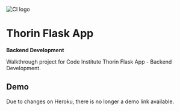 ![CI logo](https://codeinstitute.s3.amazonaws.com/fullstack/ci_logo_small.png)

# Thorin Flask App

**Backend Development**

Walkthrough project for Code Institute Thorin Flask App - Backend Development.

## Demo

Due to changes on Heroku, there is no longer a demo link available.
